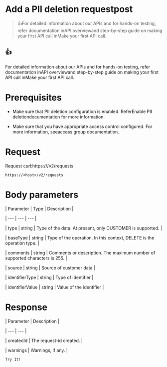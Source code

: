 # Add a PII deletion requestpost

> 👍For detailed information about our APIs and for hands-on testing, refer documentation inAPI overviewand  step-by-step guide on making your first API call inMake your first API call.

## 👍

For detailed information about our APIs and for hands-on testing, refer documentation inAPI overviewand  step-by-step guide on making your first API call inMake your first API call.

# Prerequisites

- Make sure that PII deletion configuration is enabled. ReferEnable PII deletiondocumentation for more information.

- Make sure that you have appropriate access control configured. For more information, seeaccess group documentation.

# Request

Request curl:https://<host>/v2/requests

`https://<host>/v2/requests`

# Body parameters

| Parameter | Type | Description |

| --- | --- | --- |

| type | string | Type of the data. At present, only CUSTOMER is supported. |

| baseType | string | Type of the operation. In this context, DELETE is the operation type. |

| comments | string | Comments or description. The maximum number of supported characters is 255. |

| source | string | Source of customer data |

| identifierType | string | Type of identifier |

| identifierValue | string | Value of the identifier |



# Response

| Parameter | Description |

| --- | --- |

| createdId | The request-id created. |

| warnings | Warnings, if any. |



`Try It!`